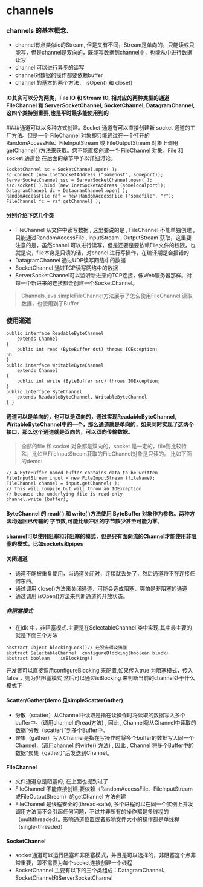 # channels

### channels 的基本概念.
 * channel有点类似io的Stream, 但是又有不同，Stream是单向的，只能读或只能写，但是channel是双向的，既能写数据到channel中，也能从中进行数据读写
 *  channel 可以进行异步的读写
 * channel对数据的操作都要依赖buffer
 * channel 的基本的两个方法， isOpen() 和 close()

#### IO其实可以分为两类，File IO 和 Stream IO, 相对应的两种类型的通道FileChannel 和 ServerSocketChannel, SocketChannel, DatagramChannel,这四个类特别重要,也是平时最多能使用到的

####通道可以以多种方式创建。Socket 通道有可以直接创建新 socket 通道的工厂方法。但是一个 FileChannel 对象却只能通过在一个打开的 RandomAccessFile、FileInputStream 或 FileOutputStream 对象上调用 getChannel( )方法来获取。您不能直接创建一个 FileChannel 对象。File 和 socket 通道会 在后面的章节中予以详细讨论。

```
SocketChannel sc = SocketChannel.open( );
sc.connect (new InetSocketAddress ("somehost", someport));
ServerSocketChannel ssc = ServerSocketChannel.open( );
ssc.socket( ).bind (new InetSocketAddress (somelocalport));
DatagramChannel dc = DatagramChannel.open( );
RandomAccessFile raf = new RandomAccessFile ("somefile", "r");
FileChannel fc = raf.getChannel( );
```

#### 分别介绍下这几个类
 * FileChannel 从文件中读写数据 , 这里要说的是 , FileChannel 不能单独创建 , 只能通过RandomAccessFile , InputStream , OutputStream 获取，这里要注意的是，虽然chanel 可以进行读写，但是还要是要依赖File文件的权限，也就是说，file本身是只读的话，对chanel 进行写操作，在编译期是会报错的
 * DatagramChannel 通过UDP读写网络中的数据
 * SocketChannel 通过TCP读写网络中的数据
 * ServerSocketChannel可以监听新进来的TCP连接，像Web服务器那样。对每一个新进来的连接都会创建一个SocketChannel。

> Channels.java simpleFileChannel方法展示了怎么使用FileChannel 读取数据，也使用到了Buffer



### 使用通道
```
public interface ReadableByteChannel
    extends Channel
{
    public int read (ByteBuffer dst) throws IOException;
56
}
public interface WritableByteChannel
    extends Channel
{
    public int write (ByteBuffer src) throws IOException;
}
public interface ByteChannel
    extends ReadableByteChannel, WritableByteChannel
{ }
```

#### 通道可以是单向的，也可以是双向的，通过实现ReadableByteChannel, WritableByteChannel中的一个，那么通道就是单向的，如果同时实现了这两个接口，那么这个通道就是双向的，可以双向传输数据。

> 全部的file 和 socket 对象都是双向的，socket 是一定的，file则比较特殊，比如从FileInputStream获取的FileChannel对象是只读的。
比如下面的demo:
```
// A ByteBuffer named buffer contains data to be written
FileInputStream input = new FileInputStream (fileName);
FileChannel channel = input.getChannel( );
// This will compile but will throw an IOException
// because the underlying file is read-only
channel.write (buffer);
```

#### ByteChannel 的 read( ) 和 write( )方法使用 ByteBuffer 对象作为参数。两种方法均返回已传输的 字节数,可能比缓冲区的字节数少甚至可能为零。


#### channel可以使用阻塞和非阻塞的模式，但是只有面向流的Channel才能使用非阻塞的模式，比如sockets和pipes




#### 关闭通道
 * 通道不能被重复使用，当通道关闭时，连接就丢失了，然后通道将不在连接任何东西。
 * 通过调用 close()方法来关闭通道，可能会造成阻塞，哪怕是非阻塞的通道
 * 通过调用 isOpen()方法来判断通道的开放状态。 





##### 非阻塞模式
 * 在jdk 中，非阻塞模式.主要是在SelectableChannel 类中实现,其中最主要的就是下面三个方法
```
abstract Object	blockingLock()// 还没来得及搞懂
abstract SelectableChannel	configureBlocking(boolean block)
abstract boolean	isBlocking()   
```
开发者可以直接调用configureBlocking 来配置,如果传入true 为阻塞模式，传入false ，则为非阻塞模式
然后可以通过isBlocking 来判断当前的channel处于什么模式下







#### Scatter/Gather(demo 见simpleScatterGather)
 * 分散（scatter）从Channel中读取是指在读操作时将读取的数据写入多个buffer中。(调用channel 的read方法) , 因此 , Channel将从Channel中读取的数据“分散（scatter）”到多个Buffer中。
 * 聚集（gather）写入Channel是指在写操作时将多个buffer的数据写入同一个Channel，(调用channel 的wirte() 方法) , 因此 , Channel 将多个Buffer中的数据“聚集（gather）”后发送到Channel。




#### FileChannel
 * 文件通道总是阻塞的, 在上面也提到过了
 * FileChannel 不能直接创建,要依赖（RandomAccessFile、FileInputStream或FileOutputStream）的getChannel 方法创建
 * FileChannel 是线程安全的(thread-safe), 多个进程可以在同一个实例上并发调用方法而不会引起任何问题，不过并非所有的操作都是多线程的（multithreaded）。影响通道位置或者影响文件大小的操作都是单线程（single-threaded）


#### SocketChannel
 * socket通道可以运行阻塞和非阻塞模式，并且是可以选择的，非阻塞这个点非常重要，即不需要为每个socket连接创建一个线程
 * SocketChannel 主要有以下的三个类组成：DatagramChannel、SocketChannel和ServerSocketChannel
